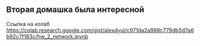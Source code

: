 ## Вторая домашка была интересной
Ссылка на колаб https://colab.research.google.com/gist/alexdyul/c971da2a988c779db5d7a6b92c7f183c/hw_2_network.ipynb
